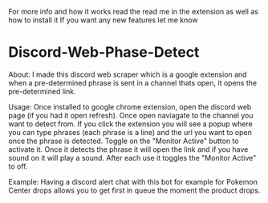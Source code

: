 For more info and how it works read the read me in the extension as well as how to install it
If you want any new features let me know









# Discord-Web-Phase-Detect
About:
I made this discord web scraper which is a google extension and when a pre-determined phrase is sent in a channel thats open, it opens the pre-determined link.

Usage:
Once installed to google chrome extension, open the discord web page (if you had it open refresh). Once open naviagate to the channel you want to detect from. If you click the extension you will see a popup where you can type phrases (each phrase is a line) and the url you want to open once the phrase is detected. Toggle on the "Monitor Active" button to activate it. Once it detects the phrase it will open the link and if you have sound on it will play a sound. After each use it toggles the "Monitor Active" to off.

Example:
Having a discord alert chat with this bot for example for Pokemon Center drops allows you to get first in queue the moment the product drops.
